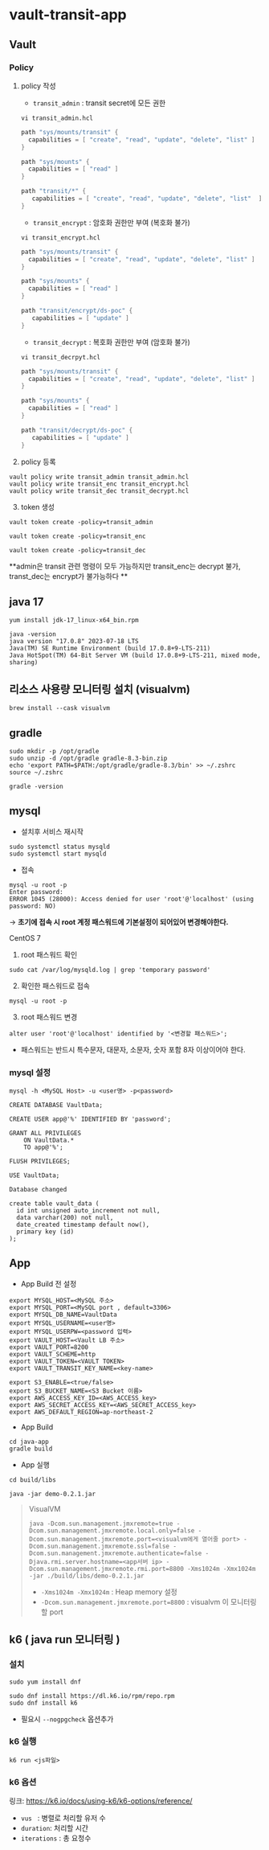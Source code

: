 # vault-transit-app

## Vault

### Policy

1. policy 작성

   * `transit_admin` : transit secret에 모든 권한 

   ```
   vi transit_admin.hcl
   ```

   ```go
   path "sys/mounts/transit" {
     capabilities = [ "create", "read", "update", "delete", "list" ]
   }
   
   path "sys/mounts" {
     capabilities = [ "read" ]
   }
   
   path "transit/*" {
      capabilities = [ "create", "read", "update", "delete", "list"  ]
   }
   ```

   

   * `transit_encrypt` : 암호화 권한만 부여 (복호화 불가)

   ```
   vi transit_encrypt.hcl
   ```

   ```go
   path "sys/mounts/transit" {
     capabilities = [ "create", "read", "update", "delete", "list" ]
   }
   
   path "sys/mounts" {
     capabilities = [ "read" ]
   }
   
   path "transit/encrypt/ds-poc" {
      capabilities = [ "update" ]
   }
   ```

   

   * `transit_decrypt` : 복호화 권한만 부여 (암호화 불가)

   ```
   vi transit_decrpyt.hcl
   ```

   ```go
   path "sys/mounts/transit" {
     capabilities = [ "create", "read", "update", "delete", "list" ]
   }
   
   path "sys/mounts" {
     capabilities = [ "read" ]
   }
   
   path "transit/decrypt/ds-poc" {
      capabilities = [ "update" ]
   }
   ```

   

2. policy 등록

```
vault policy write transit_admin transit_admin.hcl
vault policy write transit_enc transit_encrypt.hcl
vault policy write transit_dec transit_decrypt.hcl
```



3. token 생성

```
vault token create -policy=transit_admin
```

```
vault token create -policy=transit_enc
```

```
vault token create -policy=transit_dec
```



**admin은 transit 관련 명령이 모두 가능하지만 transit_enc는 decrypt 불가, transt_dec는 encrypt가 불가능하다 ** 





## java 17

```
yum install jdk-17_linux-x64_bin.rpm
```

```
java -version
java version "17.0.8" 2023-07-18 LTS
Java(TM) SE Runtime Environment (build 17.0.8+9-LTS-211)
Java HotSpot(TM) 64-Bit Server VM (build 17.0.8+9-LTS-211, mixed mode, sharing)
```



## 리소스 사용량 모니터링 설치 (visualvm)

```
brew install --cask visualvm
```



## gradle

```
sudo mkdir -p /opt/gradle
sudo unzip -d /opt/gradle gradle-8.3-bin.zip
echo 'export PATH=$PATH:/opt/gradle/gradle-8.3/bin' >> ~/.zshrc
source ~/.zshrc

gradle -version
```





## mysql

* 설치후 서비스 재시작

```
sudo systemctl status mysqld 
sudo systemctl start mysqld
```



* 접속

```
mysql -u root -p
Enter password:
ERROR 1045 (28000): Access denied for user 'root'@'localhost' (using password: NO)
```

&rightarrow; **초기에 접속 시 root 계정 패스워드에 기본설정이 되어있어 변경해야한다.**



CentOS 7



1. root 패스워드 확인

```
sudo cat /var/log/mysqld.log | grep 'temporary password'
```

2. 확인한 패스워드로 접속 

```
mysql -u root -p
```

3. root 패스워드 변경

```
alter user 'root'@'localhost' identified by '<변경할 패스워드>';
```

* 패스워드는 반드시 특수문자, 대문자, 소문자, 숫자 포함 8자 이상이어야 한다.





### mysql 설정

```
mysql -h <MySQL Host> -u <user명> -p<password>
```

```mysql
CREATE DATABASE VaultData;
```

```mysql
CREATE USER app@'%' IDENTIFIED BY 'password';

GRANT ALL PRIVILEGES
    ON VaultData.*
    TO app@'%';

FLUSH PRIVILEGES;
```

```mysql
USE VaultData;

Database changed

create table vault_data (
  id int unsigned auto_increment not null,
  data varchar(200) not null,
  date_created timestamp default now(),
  primary key (id)
);
```





## App 

* App Build 전 설정

```
export MYSQL_HOST=<MySQL 주소>
export MYSQL_PORT=<MySQL port , default=3306>
export MYSQL_DB_NAME=VaultData
export MYSQL_USERNAME=<user명>
export MYSQL_USERPW=<password 입력>
export VAULT_HOST=<Vault LB 주소>
export VAULT_PORT=8200
export VAULT_SCHEME=http
export VAULT_TOKEN=<VAULT TOKEN>
export VAULT_TRANSIT_KEY_NAME=<key-name>

export S3_ENABLE=<true/false>
export S3_BUCKET_NAME=<S3 Bucket 이름>
export AWS_ACCESS_KEY_ID=<AWS_ACCESS_key>
export AWS_SECRET_ACCESS_KEY=<AWS_SECRET_ACCESS_key>
export AWS_DEFAULT_REGION=ap-northeast-2
```



* App Build

```
cd java-app
gradle build
```



* App 실행

```
cd build/libs
```

```
java -jar demo-0.2.1.jar
```



> VisualVM
>
> ```
> java -Dcom.sun.management.jmxremote=true -Dcom.sun.management.jmxremote.local.only=false -Dcom.sun.management.jmxremote.port=<visualvm에게 열어줄 port> -Dcom.sun.management.jmxremote.ssl=false -Dcom.sun.management.jmxremote.authenticate=false -Djava.rmi.server.hostname=<app서버 ip> -Dcom.sun.management.jmxremote.rmi.port=8800 -Xms1024m -Xmx1024m -jar ./build/libs/demo-0.2.1.jar
> ```
>
> * `-Xms1024m -Xmx1024m` : Heap memory 설정
> * `-Dcom.sun.management.jmxremote.port=8800` : visualvm 이 모니터링할 port 
>





## k6 ( java run 모니터링 )

### 설치

```
sudo yum install dnf

sudo dnf install https://dl.k6.io/rpm/repo.rpm
sudo dnf install k6 
```

* 필요시 `--nogpgcheck` 옵션추가



### k6 실행

```
k6 run <js파일>
```



### k6 옵션

링크: https://k6.io/docs/using-k6/k6-options/reference/



* `vus ` : 병렬로 처리할 유저 수
* `duration`: 처리할 시간 
* `iterations` : 총 요청수  









